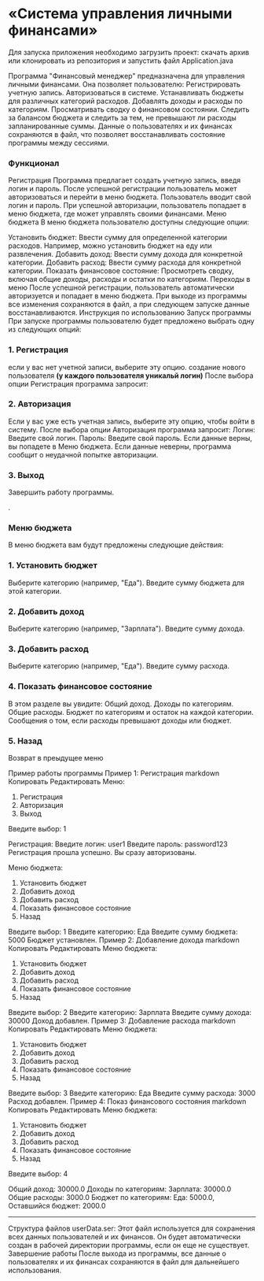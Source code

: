 # «Система управления личными финансами»

Для запуска приложения необходимо загрузить проект:
скачать архив или клонировать из репозитория и запустить файл Application.java

Программа "Финансовый менеджер" предназначена для управления личными финансами. Она позволяет пользователю:
Регистрировать учетную запись.
Авторизоваться в системе.
Устанавливать бюджеты для различных категорий расходов.
Добавлять доходы и расходы по категориям.
Просматривать сводку о финансовом состоянии.
Следить за балансом бюджета и следить за тем, не превышают ли расходы запланированные суммы.
Данные о пользователях и их финансах сохраняются в файл, что позволяет восстанавливать состояние программы между сессиями.

### Функционал
Регистрация
Программа предлагает создать учетную запись, введя логин и пароль. 
После успешной регистрации пользователь может авторизоваться и перейти в меню бюджета.
Пользователь вводит свой логин и пароль.
При успешной авторизации, пользователь попадает в меню бюджета, где может управлять своими финансами.
Меню бюджета
В меню бюджета пользователю доступны следующие опции:

Установить бюджет: Ввести сумму для определенной категории расходов. Например, можно установить бюджет на еду или развлечения.
Добавить доход: Ввести сумму дохода для конкретной категории.
Добавить расход: Ввести сумму расхода для конкретной категории.
Показать финансовое состояние: Просмотреть сводку, включая общие доходы, расходы и остатки по категориям.
Переходы в меню
После успешной регистрации, пользователь автоматически авторизуется и попадает в меню бюджета.
При выходе из программы все изменения сохраняются в файл, а при следующем запуске данные восстанавливаются.
Инструкция по использованию
Запуск программы
При запуске программы пользователю будет предложено выбрать одну из следующих опций:

### 1. Регистрация 
если у вас нет учетной записи, выберите эту опцию.
cоздание нового пользователя  <b>(у каждого пользователя уникальй логин)</b>
После выбора опции Регистрация программа запросит:

### 2. Авторизация 
Eсли у вас уже есть учетная запись, выберите эту опцию, чтобы войти в систему.
После выбора опции Авторизация программа запросит:
Логин: Введите свой логин.
Пароль: Введите свой пароль.
Если данные верны, вы попадете в Меню бюджета. Если данные неверны, программа сообщит о неудачной попытке авторизации.

### 3. Выход 
Завершить работу программы.

.
### Меню бюджета
В меню бюджета вам будут предложены следующие действия:

### 1. Установить бюджет
Выберите категорию (например, "Еда").
Введите сумму бюджета для этой категории.

### 2. Добавить доход
Выберите категорию (например, "Зарплата").
Введите сумму дохода.

### 3. Добавить расход
Выберите категорию (например, "Еда").
Введите сумму расхода.
### 4. Показать финансовое состояние
В этом разделе вы увидите:
Общий доход.
Доходы по категориям.
Общие расходы.
Бюджет по категориям и остаток на каждой категории.
Сообщения о том, если расходы превышают доходы или бюджет.
### 5. Назад 
Возврат в преыдущее меню

Пример работы программы
Пример 1: Регистрация
markdown
Копировать
Редактировать
Меню:
1. Регистрация
2. Авторизация
3. Выход

Введите выбор: 1

Регистрация:
Введите логин: user1
Введите пароль: password123
Регистрация прошла успешно.
Вы сразу авторизованы.

Меню бюджета:
1. Установить бюджет
2. Добавить доход
3. Добавить расход
4. Показать финансовое состояние
5. Назад

Введите выбор: 1
Введите категорию: Еда
Введите сумму бюджета: 5000
Бюджет установлен.
Пример 2: Добавление дохода
markdown
Копировать
Редактировать
Меню бюджета:
1. Установить бюджет
2. Добавить доход
3. Добавить расход
4. Показать финансовое состояние
5. Назад

Введите выбор: 2
Введите категорию: Зарплата
Введите сумму дохода: 30000
Доход добавлен.
Пример 3: Добавление расхода
markdown
Копировать
Редактировать
Меню бюджета:
1. Установить бюджет
2. Добавить доход
3. Добавить расход
4. Показать финансовое состояние
5. Назад

Введите выбор: 3
Введите категорию: Еда
Введите сумму расхода: 3000
Расход добавлен.
Пример 4: Показ финансового состояния
markdown
Копировать
Редактировать
Меню бюджета:
1. Установить бюджет
2. Добавить доход
3. Добавить расход
4. Показать финансовое состояние
5. Назад

Введите выбор: 4

Общий доход: 30000.0
Доходы по категориям:
Зарплата: 30000.0
Общие расходы: 3000.0
Бюджет по категориям:
Еда: 5000.0, Оставшийся бюджет: 2000.0

---
Структура файлов
userData.ser: Этот файл используется для сохранения всех данных пользователей и их финансов. Он будет автоматически создан в рабочей директории программы, если он еще не существует.
Завершение работы
После выхода из программы, все данные о пользователях и их финансах сохраняются в файл для дальнейшего использования.
